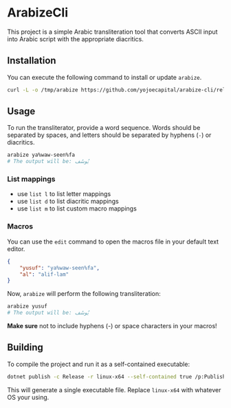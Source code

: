 # ArabizeCli

This project is a simple Arabic transliteration tool that converts ASCII input into Arabic script with the appropriate diacritics. 

## Installation

You can execute the following command to install or update `arabize`.

```bash
curl -L -o /tmp/arabize https://github.com/yojoecapital/arabize-cli/releases/latest/download/arabize && chmod 755 /tmp/arabize && sudo mv /tmp/arabize /usr/local/bin/
```

## Usage

To run the transliterator, provide a word sequence. Words should be separated by spaces, and letters should be separated by hyphens (`-`) or diacritics.

```bash
arabize ya%waw-seen%fa
# The output will be: يُوسُف
```

### List mappings

- use `list l` to list letter mappings
- use `list d` to list diacritic mappings
- use `list m` to list custom macro mappings

### Macros

You can use the `edit` command to open the macros file in your default text editor.

```json
{
	"yusuf": "ya%waw-seen%fa",
	"al": "alif-lam"
}
```

Now, `arabize` will perform the following transliteration:

```bash
arabize yusuf
# The output will be: يُوسُف
```

**Make sure** not to include hyphens (-) or space characters in your macros!

## Building

To compile the project and run it as a self-contained executable:

```bash
dotnet publish -c Release -r linux-x64 --self-contained true /p:PublishSingleFile=true
```

This will generate a single executable file. Replace `linux-x64` with whatever OS your using.